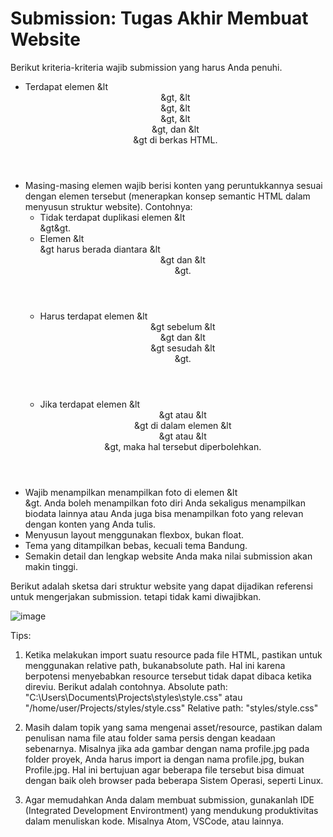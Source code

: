 # Submission: Tugas Akhir Membuat Website

Berikut kriteria-kriteria wajib submission yang harus Anda penuhi.

* Terdapat elemen &lt<header>&gt, &lt<footer>&gt, &lt<main>&gt, &lt<article>&gt, dan &lt<aside>&gt di berkas HTML.
* Masing-masing elemen wajib berisi konten yang peruntukkannya sesuai dengan elemen tersebut (menerapkan konsep semantic HTML dalam menyusun struktur website).
  Contohnya:
   * Tidak terdapat duplikasi elemen &lt<main>&gt&gt.
   * Elemen &lt<main>&gt harus berada diantara &lt<header>&gt dan &lt<footer>&gt.
   * Harus terdapat elemen &lt<header>&gt sebelum &lt<main>&gt dan &lt<footer>&gt sesudah &lt<main>&gt.
   * Jika terdapat elemen &lt<header>&gt atau &lt<footer>&gt di dalam elemen &lt<article>&gt atau &lt<aside>&gt, maka hal tersebut diperbolehkan.
* Wajib menampilkan menampilkan foto di elemen &lt<aside>&gt. Anda boleh menampilkan foto diri Anda sekaligus menampilkan biodata lainnya atau Anda juga bisa menampilkan foto yang relevan dengan konten yang Anda tulis.
* Menyusun layout menggunakan flexbox, bukan float.
* Tema yang ditampilkan bebas, kecuali tema Bandung.
* Semakin detail dan lengkap website Anda maka nilai submission akan makin tinggi.

Berikut adalah sketsa dari struktur website yang dapat dijadikan referensi untuk mengerjakan submission. tetapi tidak kami diwajibkan.

![image](https://github.com/user-attachments/assets/a4bf2128-4b82-49ec-87d8-638284bba5ee)


Tips:
1. Ketika melakukan import suatu resource pada file HTML, pastikan untuk menggunakan relative path, bukanabsolute path. Hal ini karena berpotensi menyebabkan resource tersebut tidak dapat dibaca ketika direviu. Berikut adalah contohnya.
Absolute path: "C:\Users\Documents\Projects\styles\style.css" atau "/home/user/Projects/styles/style.css"
Relative path: "styles/style.css"

2. Masih dalam topik yang sama mengenai asset/resource, pastikan dalam penulisan nama file atau folder sama persis dengan keadaan sebenarnya. Misalnya jika ada gambar dengan nama profile.jpg pada folder proyek, Anda harus import ia dengan nama profile.jpg, bukan Profile.jpg. Hal ini bertujuan agar beberapa file tersebut bisa dimuat dengan baik oleh browser pada beberapa Sistem Operasi, seperti Linux.

3. Agar memudahkan Anda dalam membuat submission, gunakanlah IDE (Integrated Development Environtment) yang mendukung produktivitas dalam menuliskan kode. Misalnya Atom, VSCode, atau lainnya.
